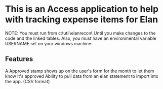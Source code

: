 # This is an Access application to help with tracking expense items for Elan

NOTE:
You must run from c:\util\elanrecon\ Until you make changes to the code and the linked tables.
Also, you must have an environmental variable USERNAME set on your windows machine.


## Features

A Approved stamp shows up on the user's form for the month to let them know it's approved
Ability to pull data from an elan statement to import into the app. (CSV format)
